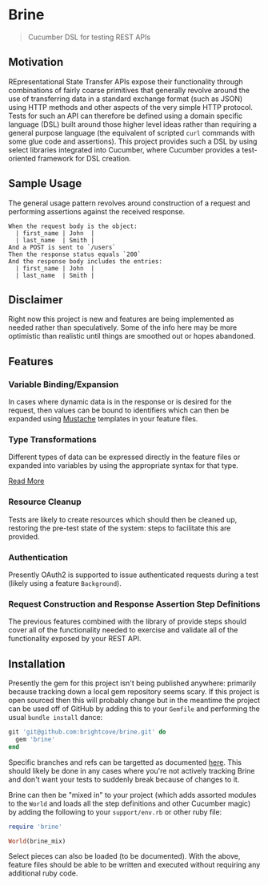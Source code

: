 Brine
===

> Cucumber DSL for testing REST APIs

Motivation
---
REpresentational State Transfer APIs expose their functionality
through combinations of fairly coarse primitives that generally
revolve around the use of transferring data in a standard exchange
format (such as JSON) using HTTP methods and other aspects of the very
simple HTTP protocol. Tests for such an API can therefore be defined
using a domain specific language (DSL) built around those higher level
ideas rather than requiring a general purpose language (the equivalent
of scripted `curl` commands with some glue code and assertions).
This project provides such a DSL by using select libraries
integrated into Cucumber, where Cucumber provides a test-oriented
framework for DSL creation.

Sample Usage
---
The general usage pattern revolves around construction of a request
and performing assertions against the received response.

```
When the request body is the object:
  | first_name | John  |
  | last_name  | Smith |
And a POST is sent to `/users`
Then the response status equals `200`
And the response body includes the entries:
  | first_name | John  |
  | last_name  | Smith |
```

Disclaimer
---
Right now this project is new and features are being implemented as
needed rather than speculatively. Some of the info here may be more
optimistic than realistic until things are smoothed out or hopes abandoned.

Features
---

### Variable Binding/Expansion

In cases where dynamic data is in the response or is desired for the
request, then values can be bound to identifiers which can then be
expanded using [Mustache](mustache.github.io) templates in your
feature files.

### Type Transformations

Different types of data can be expressed directly in the feature files
or expanded into variables by using the appropriate syntax for that
type.

[Read More](https://github.com/brightcove/brine/wiki/Argument-Transformations)

### Resource Cleanup

Tests are likely to create resources which should then be cleaned up,
restoring the pre-test state of the system: steps to facilitate this
are provided.

### Authentication

Presently OAuth2 is supported to issue authenticated requests during a
test (likely using a feature `Background`).

### Request Construction and Response Assertion Step Definitions

The previous features combined with the library of provide steps should
cover all of the functionality needed to exercise and validate all of
the functionality exposed by your REST API.


Installation
---

Presently the gem for this project isn't being published anywhere:
primarily because tracking down a local gem repository seems scary. If
this project is open sourced then this will probably change but in the
meantime the project can be used off of GitHub by adding this to your
`Gemfile` and performing the usual `bundle install` dance:

```ruby
git 'git@github.com:brightcove/brine.git' do
  gem 'brine'
end
```

Specific branches and refs can be targetted as
documented [here](http://bundler.io/git.html). This should likely be
done in any cases where you're not actively tracking Brine and don't want
your tests to suddenly break because of changes to it.

Brine can then be "mixed in" to your project (which adds assorted
modules to the `World` and loads all the step definitions and other
Cucumber magic) by adding the following to your `support/env.rb` or
other ruby file:

```ruby
require 'brine'

World(brine_mix)
```

Select pieces can also be loaded (to be documented). With the above,
feature files should be able to be written and executed without
requiring any additional ruby code.

<!--
Most of the non-trivial behavior is provided by modules which are attached to
the World object.

As an initial design principle, there is no defined coupling between the
modules: in cases where there are dependencies the steps code will
handle the appropriate injection of inter-module objects.
There may be a better, more ruby-ish way to approach this but
I'm scared of the god_object_through_including_every_module possibility
-->
